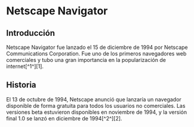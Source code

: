 # Netscape Navigator

## Introducción
Netscape Navigator fue lanzado el 15 de diciembre de 1994 por Netscape Communications Corporation. Fue uno de los primeros navegadores web comerciales y tubo una gran importancia en la popularización de internet[^1^][1].

## Historia
El 13 de octubre de 1994, Netscape anunció que lanzaría un navegador disponible de forma gratuita para todos los usuarios no comerciales. Las versiones beta estuvieron disponibles en noviembre de 1994, y la versión final 1.0 se lanzó en diciembre de 1994[^2^][2].
